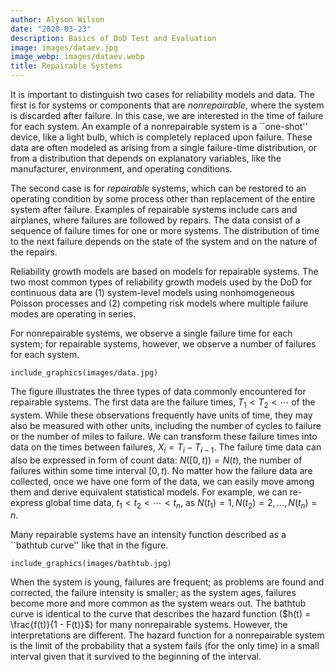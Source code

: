 ```yaml
---
author: Alyson Wilson
date: "2020-03-23"
description: Basics of DoD Test and Evaluation
image: images/dataev.jpg
image_webp: images/dataev.webp
title: Repairable Systems
---
```


It is important to distinguish two cases for reliability models and data. The first is for systems or components that are *nonrepairable*, where the system is discarded after failure. In this case, we are interested in the time of failure for each system. An example of a nonrepairable system is a ``one-shot'' device, like a light bulb, which is completely replaced upon failure. These data are often modeled as arising from a single failure-time distribution, or from a distribution that depends on explanatory variables, like the manufacturer, environment, and operating conditions. 

The second case is for *repairable* systems, which can be restored to an operating condition by some process other than replacement of the entire system after failure. Examples of repairable systems include cars and airplanes, where failures are followed by repairs. The data consist of a sequence of failure times for one or more systems. The distribution of time to the next failure depends on the state of the system and on the nature of the repairs. 

Reliability growth models are based on models for repairable systems. The two most common types of reliability growth models used by the DoD for continuous data are (1) system-level models using nonhomogeneous Poisson processes and (2) competing risk models where multiple failure modes are operating in series.

For nonrepairable systems, we observe a single failure time for each system; for repairable systems, however, we observe a number of failures for each system.  

```{r  out.width = "50%"}
include_graphics(images/data.jpg)
```

The figure illustrates the three types of data commonly encountered for repairable systems. The first data are the failure times, $T_{1} < T_{2} < \cdots$ of the system. While these observations frequently have units of time, they may also be measured with other units, including the number of cycles to failure or the number of miles to failure. We can transform these failure times into data on the times between failures, $X_{i} = T_{i} - T_{i-1}$. The failure time data can also be expressed in form of count data: $N([0, t)) = N(t)$, the number of failures within some time interval $[0, t)$. No matter how the failure data are collected, once we have one form of the data, we can easily move among them and derive equivalent statistical models. For example, we can re-express global time data, $t_{1} < t_{2} < \cdots < t_n$, as $N(t_{1}) = 1, N(t_{2}) = 2, \ldots, N(t_n) = n$.

Many repairable systems have an intensity function described as a ``bathtub curve'' like that in the figure. 

```{r  out.width = "50%"}
include_graphics(images/bathtub.jpg)
```

When the system is young, failures are frequent; as problems are found and corrected, the failure intensity is smaller; as the system ages, failures become more and more common as the system wears out. The bathtub curve is identical to the curve that describes the hazard function ($h(t) = \frac{f(t)}{1 - F(t)}$) for many nonrepairable systems. However, the interpretations are different. The hazard function for a nonrepairable system is the limit of the probability that a system fails (for the only time) in a small interval given that it survived to the beginning of the interval.

